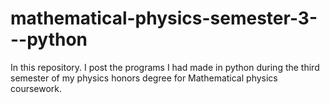 # mathematical-physics-semester-3---python
In this repository. I post the programs I had made in python during the third semester of my physics honors degree for Mathematical physics coursework.
